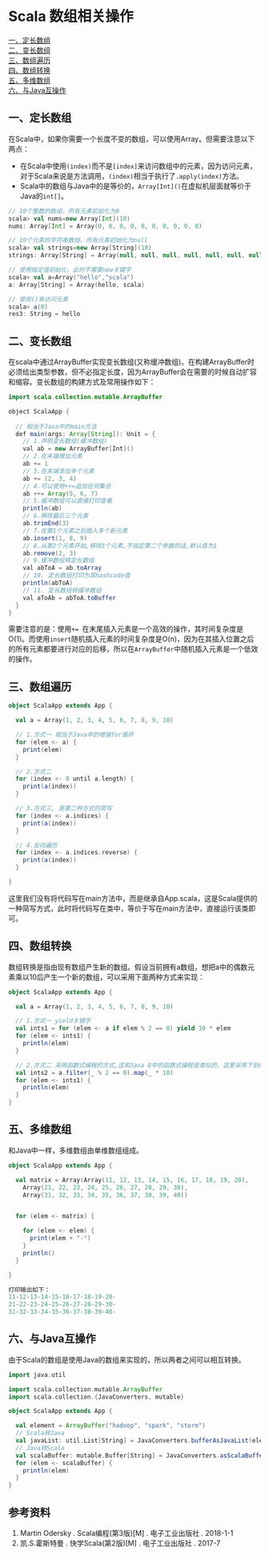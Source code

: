 # Scala 数组相关操作

<nav>
<a href="#一定长数组">一、定长数组</a><br/>
<a href="#二变长数组">二、变长数组</a><br/>
<a href="#三数组遍历">三、数组遍历</a><br/>
<a href="#四数组转换">四、数组转换</a><br/>
<a href="#五多维数组">五、多维数组</a><br/>
<a href="#六与Java互操作">六、与Java互操作</a><br/>
</nav>

## 一、定长数组

在Scala中，如果你需要一个长度不变的数组，可以使用Array。但需要注意以下两点：

- 在Scala中使用`(index)`而不是`[index]`来访问数组中的元素，因为访问元素，对于Scala来说是方法调用，`(index)`相当于执行了`.apply(index)`方法。
- Scala中的数组与Java中的是等价的，`Array[Int]()`在虚拟机层面就等价于Java的`int[]`。

```scala
// 10个整数的数组，所有元素初始化为0
scala> val nums=new Array[Int](10)
nums: Array[Int] = Array(0, 0, 0, 0, 0, 0, 0, 0, 0, 0)

// 10个元素的字符串数组，所有元素初始化为null
scala> val strings=new Array[String](10)
strings: Array[String] = Array(null, null, null, null, null, null, null, null, null, null)

// 使用指定值初始化，此时不需要new关键字
scala> val a=Array("hello","scala")
a: Array[String] = Array(hello, scala)

// 使用()来访问元素
scala> a(0)
res3: String = hello
```

## 二、变长数组

在scala中通过ArrayBuffer实现变长数组(又称缓冲数组)。在构建ArrayBuffer时必须给出类型参数，但不必指定长度，因为ArrayBuffer会在需要的时候自动扩容和缩容。变长数组的构建方式及常用操作如下：

```java
import scala.collection.mutable.ArrayBuffer

object ScalaApp {
    
  // 相当于Java中的main方法
  def main(args: Array[String]): Unit = {
    // 1.声明变长数组(缓冲数组)
    val ab = new ArrayBuffer[Int]()
    // 2.在末端增加元素
    ab += 1
    // 3.在末端添加多个元素
    ab += (2, 3, 4)
    // 4.可以使用++=追加任何集合
    ab ++= Array(5, 6, 7)
    // 5.缓冲数组可以直接打印查看
    println(ab)
    // 6.移除最后三个元素
    ab.trimEnd(3)
    // 7.在第1个元素之后插入多个新元素
    ab.insert(1, 8, 9)
    // 8.从第2个元素开始,移除3个元素,不指定第二个参数的话,默认值为1
    ab.remove(2, 3)
    // 9.缓冲数组转定长数组
    val abToA = ab.toArray
    // 10. 定长数组打印为其hashcode值
    println(abToA)
    // 11. 定长数组转缓冲数组
    val aToAb = abToA.toBuffer
  }
}
```

需要注意的是：使用`+= `在末尾插入元素是一个高效的操作，其时间复杂度是O(1)。而使用`insert`随机插入元素的时间复杂度是O(n)，因为在其插入位置之后的所有元素都要进行对应的后移，所以在`ArrayBuffer`中随机插入元素是一个低效的操作。

## 三、数组遍历

```scala
object ScalaApp extends App {

  val a = Array(1, 2, 3, 4, 5, 6, 7, 8, 9, 10)

  // 1.方式一 相当于Java中的增强for循环
  for (elem <- a) {
    print(elem)
  }

  // 2.方式二
  for (index <- 0 until a.length) {
    print(a(index))
  }

  // 3.方式三, 是第二种方式的简写
  for (index <- a.indices) {
    print(a(index))
  }

  // 4.反向遍历
  for (index <- a.indices.reverse) {
    print(a(index))
  }

}
```

这里我们没有将代码写在main方法中，而是继承自App.scala，这是Scala提供的一种简写方式，此时将代码写在类中，等价于写在main方法中，直接运行该类即可。



## 四、数组转换

数组转换是指由现有数组产生新的数组。假设当前拥有a数组，想把a中的偶数元素乘以10后产生一个新的数组，可以采用下面两种方式来实现：

```scala
object ScalaApp extends App {

  val a = Array(1, 2, 3, 4, 5, 6, 7, 8, 9, 10)

  // 1.方式一 yield关键字
  val ints1 = for (elem <- a if elem % 2 == 0) yield 10 * elem
  for (elem <- ints1) {
    println(elem)
  }

  // 2.方式二 采用函数式编程的方式,这和Java 8中的函数式编程是类似的，这里采用下划线标表示其中的每个元素
  val ints2 = a.filter(_ % 2 == 0).map(_ * 10)
  for (elem <- ints1) {
    println(elem)
  }
}
```



## 五、多维数组

和Java中一样，多维数组由单维数组组成。

```scala
object ScalaApp extends App {

  val matrix = Array(Array(11, 12, 13, 14, 15, 16, 17, 18, 19, 20),
    Array(21, 22, 23, 24, 25, 26, 27, 28, 29, 30),
    Array(31, 32, 33, 34, 35, 36, 37, 38, 39, 40))


  for (elem <- matrix) {

    for (elem <- elem) {
      print(elem + "-")
    }
    println()
  }

}

打印输出如下：
11-12-13-14-15-16-17-18-19-20-
21-22-23-24-25-26-27-28-29-30-
31-32-33-34-35-36-37-38-39-40-
```



## 六、与Java互操作

由于Scala的数组是使用Java的数组来实现的，所以两者之间可以相互转换。

```scala
import java.util

import scala.collection.mutable.ArrayBuffer
import scala.collection.{JavaConverters, mutable}

object ScalaApp extends App {

  val element = ArrayBuffer("hadoop", "spark", "storm")
  // Scala转Java
  val javaList: util.List[String] = JavaConverters.bufferAsJavaList(element)
  // Java转Scala
  val scalaBuffer: mutable.Buffer[String] = JavaConverters.asScalaBuffer(javaList)
  for (elem <- scalaBuffer) {
    println(elem)
  }
}
```



## 参考资料

1. Martin Odersky . Scala编程(第3版)[M] . 电子工业出版社 . 2018-1-1  
2. 凯.S.霍斯特曼  . 快学Scala(第2版)[M] . 电子工业出版社 . 2017-7